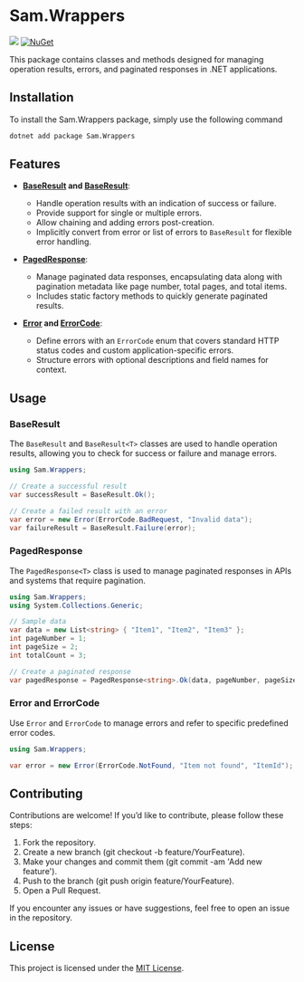 
# Sam.Wrappers

[![](https://github.com/samanazadi1996/Sam.Wrappers/workflows/.NET/badge.svg)](https://github.com/samanazadi1996/Sam.Wrappers/actions)
[![NuGet](https://img.shields.io/nuget/vpre/Sam.Wrappers.svg)](https://www.nuget.org/packages/Sam.Wrappers)

This package contains classes and methods designed for managing operation results, errors, and paginated responses in .NET applications.

## Installation

To install the Sam.Wrappers package, simply use the following command
```sh
dotnet add package Sam.Wrappers
```

## Features

- **[BaseResult](https://github.com/samanazadi1996/Sam.Wrappers/blob/main/Source/Sam.Wrappers/BaseResult.cs#L7-L37) and [BaseResult<T>](https://github.com/samanazadi1996/Sam.Wrappers/blob/main/Source/Sam.Wrappers/BaseResult.cs#L39-L62)**: 
  - Handle operation results with an indication of success or failure.
  - Provide support for single or multiple errors.
  - Allow chaining and adding errors post-creation.
  - Implicitly convert from error or list of errors to `BaseResult` for flexible error handling.

- **[PagedResponse<T>](https://github.com/samanazadi1996/Sam.Wrappers/blob/main/Source/Sam.Wrappers/PagedResponse.cs)**: 
  - Manage paginated data responses, encapsulating data along with pagination metadata like page number, total pages, and total items.
  - Includes static factory methods to quickly generate paginated results.

- **[Error](https://github.com/samanazadi1996/Sam.Wrappers/blob/main/Source/Sam.Wrappers/Error.cs) and [ErrorCode](https://github.com/samanazadi1996/Sam.Wrappers/blob/main/Source/Sam.Wrappers/ErrorCode.cs)**:
  - Define errors with an `ErrorCode` enum that covers standard HTTP status codes and custom application-specific errors.
  - Structure errors with optional descriptions and field names for context.

## Usage

### BaseResult

The `BaseResult` and `BaseResult<T>` classes are used to handle operation results, allowing you to check for success or failure and manage errors.

```csharp
using Sam.Wrappers;

// Create a successful result
var successResult = BaseResult.Ok();

// Create a failed result with an error
var error = new Error(ErrorCode.BadRequest, "Invalid data");
var failureResult = BaseResult.Failure(error);
```

### PagedResponse

The `PagedResponse<T>` class is used to manage paginated responses in APIs and systems that require pagination.

```csharp
using Sam.Wrappers;
using System.Collections.Generic;

// Sample data
var data = new List<string> { "Item1", "Item2", "Item3" };
int pageNumber = 1;
int pageSize = 2;
int totalCount = 3;

// Create a paginated response
var pagedResponse = PagedResponse<string>.Ok(data, pageNumber, pageSize, totalCount);
```

### Error and ErrorCode

Use `Error` and `ErrorCode` to manage errors and refer to specific predefined error codes.

```csharp
using Sam.Wrappers;

var error = new Error(ErrorCode.NotFound, "Item not found", "ItemId");
```

## Contributing

Contributions are welcome! If you’d like to contribute, please follow these steps:

1. Fork the repository.
2. Create a new branch (git checkout -b feature/YourFeature).
3. Make your changes and commit them (git commit -am 'Add new feature').
4. Push to the branch (git push origin feature/YourFeature).
5. Open a Pull Request.
   
If you encounter any issues or have suggestions, feel free to open an issue in the repository.

## License

This project is licensed under the [MIT License](LICENSE).
